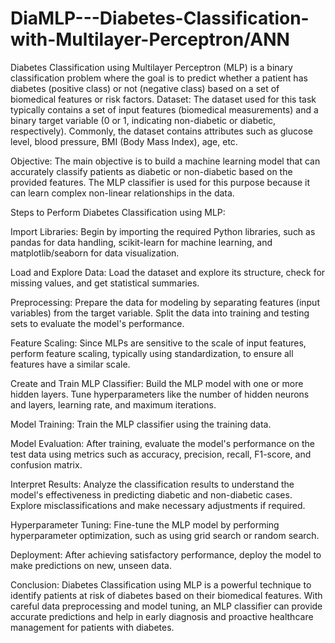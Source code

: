 # DiaMLP---Diabetes-Classification-with-Multilayer-Perceptron/ANN
Diabetes Classification using Multilayer Perceptron (MLP) is a binary classification problem where the goal is to predict whether a patient has diabetes (positive class) or not (negative class) based on a set of biomedical features or risk factors.
Dataset:
The dataset used for this task typically contains a set of input features (biomedical measurements) and a binary target variable (0 or 1, indicating non-diabetic or diabetic, respectively). Commonly, the dataset contains attributes such as glucose level, blood pressure, BMI (Body Mass Index), age, etc.

Objective:
The main objective is to build a machine learning model that can accurately classify patients as diabetic or non-diabetic based on the provided features. The MLP classifier is used for this purpose because it can learn complex non-linear relationships in the data.

Steps to Perform Diabetes Classification using MLP:

Import Libraries: Begin by importing the required Python libraries, such as pandas for data handling, scikit-learn for machine learning, and matplotlib/seaborn for data visualization.

Load and Explore Data: Load the dataset and explore its structure, check for missing values, and get statistical summaries.

Preprocessing: Prepare the data for modeling by separating features (input variables) from the target variable. Split the data into training and testing sets to evaluate the model's performance.

Feature Scaling: Since MLPs are sensitive to the scale of input features, perform feature scaling, typically using standardization, to ensure all features have a similar scale.

Create and Train MLP Classifier: Build the MLP model with one or more hidden layers. Tune hyperparameters like the number of hidden neurons and layers, learning rate, and maximum iterations.

Model Training: Train the MLP classifier using the training data.

Model Evaluation: After training, evaluate the model's performance on the test data using metrics such as accuracy, precision, recall, F1-score, and confusion matrix.

Interpret Results: Analyze the classification results to understand the model's effectiveness in predicting diabetic and non-diabetic cases. Explore misclassifications and make necessary adjustments if required.

Hyperparameter Tuning: Fine-tune the MLP model by performing hyperparameter optimization, such as using grid search or random search.

Deployment: After achieving satisfactory performance, deploy the model to make predictions on new, unseen data.

Conclusion:
Diabetes Classification using MLP is a powerful technique to identify patients at risk of diabetes based on their biomedical features. With careful data preprocessing and model tuning, an MLP classifier can provide accurate predictions and help in early diagnosis and proactive healthcare management for patients with diabetes.

